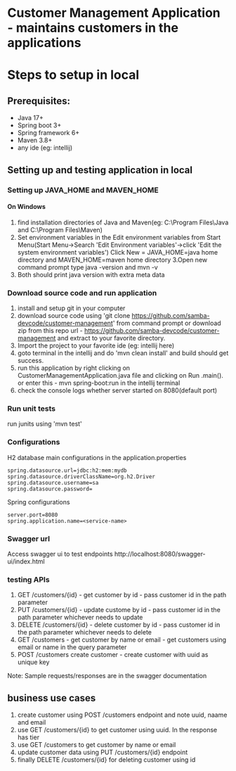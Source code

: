 # Customer Management Application - maintains customers in the applications

# Steps to setup in local
## Prerequisites:
 - Java 17+  
 - Spring boot 3+  
 - Spring framework 6+  
 - Maven 3.8+  
 - any ide (eg: intellij)  

## Setting up and testing application in local
### Setting up JAVA_HOME and MAVEN_HOME
#### On Windows
1. find installation directories of Java and Maven(eg: C:\Program Files\Java and C:\Program Files\Maven)
2. Set environment variables in the Edit environment variables from Start Menu(Start Menu->Search 'Edit Environment variables'->click 'Edit the system environment variables')
   Click New = JAVA_HOME=java home directory and MAVEN_HOME=maven home directory
3.Open new command prompt
  type java -version and mvn -v
4. Both should print java version with extra meta data 

### Download source code and run application  
1. install and setup git in your computer 
2. download source code using 'git clone https://github.com/samba-devcode/customer-management' from command prompt or download zip from this repo url - https://github.com/samba-devcode/customer-management and extract to your favorite directory.
3. Import the project to your favorite ide (eg: intellij here)
4. goto terminal in the intellij and do 'mvn clean install' and build should get success.  
5. run this application by right clicking on CustomerManagementApplication.java file and clicking on Run <class-name>.main(). or enter this - mvn spring-boot:run in the intellij terminal
6. check the console logs whether server started on 8080(default port)

### Run unit tests
run junits using 'mvn test'  

### Configurations
H2 database main configurations in the application.properties
```  
spring.datasource.url=jdbc:h2:mem:mydb
spring.datasource.driverClassName=org.h2.Driver
spring.datasource.username=sa
spring.datasource.password=
```  
Spring configurations
```  
server.port=8080
spring.application.name=<service-name>
```  
### Swagger url
Access swagger ui to test endpoints http://localhost:8080/swagger-ui/index.html  

### testing APIs  
1. GET /customers/{id} - get customer by id - pass customer id in the path parameter
2. PUT /customers/{id} - update custome by id - pass customer id in the path parameter whichever needs to update
3. DELETE /customers/{id} - delete customer by id - pass customer id in the path parameter whichever needs to delete
4. GET /customers - get customer by name or email - get customers using email or name in the query parameter
5. POST /customers create customer - create customer with uuid as unique key
     
Note: Sample requests/responses are in the swagger documentation      

## business use cases  
1. create customer using POST /customers endpoint and note uuid, naame and email
2. use GET /customers/{id} to get customer using uuid. In the response has tier
3. use GET /customers to get customer by name or email
4. update customer data using PUT /customers/{id} endpoint
5. finally DELETE /customers/{id} for deleting customer using id


